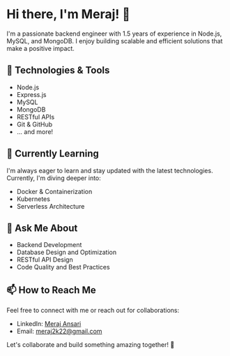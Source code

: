 # Hi there, I'm Meraj! 👋

I'm a passionate backend engineer with 1.5 years of experience in Node.js, MySQL, and MongoDB. I enjoy building scalable and efficient solutions that make a positive impact.

## 🔧 Technologies & Tools

- Node.js
- Express.js
- MySQL
- MongoDB
- RESTful APIs
- Git & GitHub
- ... and more!

## 🌱 Currently Learning

I'm always eager to learn and stay updated with the latest technologies. Currently, I'm diving deeper into:

- Docker & Containerization
- Kubernetes
- Serverless Architecture

## 💬 Ask Me About

- Backend Development
- Database Design and Optimization
- RESTful API Design
- Code Quality and Best Practices

## 📫 How to Reach Me

Feel free to connect with me or reach out for collaborations:

- LinkedIn: [Meraj Ansari](https://linkedin.com/in/merajansari)
- Email: meraj2k22@gmail.com

Let's collaborate and build something amazing together! 🚀


<!--
**meraj2k/meraj2k** is a ✨ _special_ ✨ repository because its `README.md` (this file) appears on your GitHub profile.

Here are some ideas to get you started:

- 🔭 I’m currently working on ...
- 🌱 I’m currently learning ...
- 👯 I’m looking to collaborate on ...
- 🤔 I’m looking for help with ...
- 💬 Ask me about ...
- 📫 How to reach me: ...
- 😄 Pronouns: ...
- ⚡ Fun fact: ...
-->
